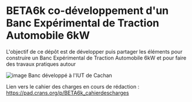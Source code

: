 # BETA6k co-développement d'un Banc Expérimental de Traction Automobile 6kW

L'objectif de ce dépôt est de développer puis partager les éléments pour construire un Banc Expérimental de Traction Automobile 6kW et pour faire des travaux pratiques autour

![image](https://github.com/user-attachments/assets/f365f16e-d460-4303-b378-ee5e90997bbb)
Banc développé à l'IUT de Cachan

Lien vers le cahier des charges en cours de rédaction : https://pad.crans.org/p/BETA6k_cahierdescharges

